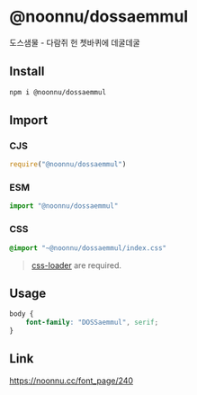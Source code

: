# @noonnu/dossaemmul
도스샘물 - 다람쥐 헌 쳇바퀴에 데굴데굴

## Install
```sh
npm i @noonnu/dossaemmul
```
## Import
### CJS
```js
require("@noonnu/dossaemmul")
```
### ESM
```js
import "@noonnu/dossaemmul"
```
### CSS 
```css
@import "~@noonnu/dossaemmul/index.css"
```
> [css-loader](https://github.com/webpack-contrib/css-loader) are required.

## Usage
```css
body {
    font-family: "DOSSaemmul", serif;
}
```

## Link
https://noonnu.cc/font_page/240